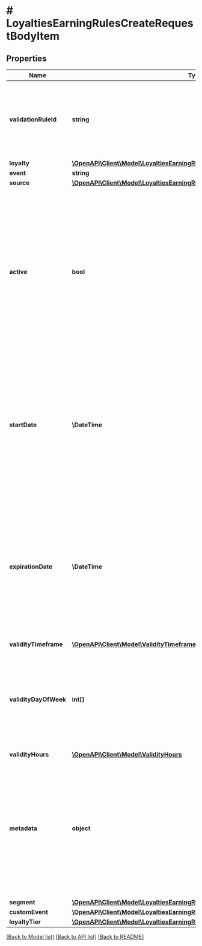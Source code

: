 # # LoyaltiesEarningRulesCreateRequestBodyItem

## Properties

Name | Type | Description | Notes
------------ | ------------- | ------------- | -------------
**validationRuleId** | **string** | A unique validation rule identifier assigned by the Voucherify API. The validation rule is verified before points are added to the balance. | [optional]
**loyalty** | [**\OpenAPI\Client\Model\LoyaltiesEarningRulesCreateRequestBodyItemLoyalty**](LoyaltiesEarningRulesCreateRequestBodyItemLoyalty.md) |  | [optional]
**event** | **string** |  | [optional]
**source** | [**\OpenAPI\Client\Model\LoyaltiesEarningRulesCreateRequestBodyItemSource**](LoyaltiesEarningRulesCreateRequestBodyItemSource.md) |  | [optional]
**active** | **bool** | A flag to toggle the earning rule on or off. You can disable an earning rule even though it&#39;s within the active period defined by the &#x60;start_date&#x60; and &#x60;expiration_date&#x60; of the campaign or the earning rule&#39;s own &#x60;start_date&#x60; and &#x60;expiration_date&#x60;.    - &#x60;true&#x60; indicates an *active* earning rule - &#x60;false&#x60; indicates an *inactive* earning rule | [optional]
**startDate** | **\DateTime** | Start date defines when the earning rule starts to be active. Activation timestamp is presented in the ISO 8601 format. Earning rule is *inactive before* this date. If you don&#39;t define the start date for an earning rule, it&#39;ll inherit the campaign start date by default. | [optional]
**expirationDate** | **\DateTime** | Expiration date defines when the earning rule expires. Expiration timestamp is presented in the ISO 8601 format.  Earning rule is *inactive after* this date.If you don&#39;t define the expiration date for an earning rule, it&#39;ll inherit the campaign expiration date by default. | [optional]
**validityTimeframe** | [**\OpenAPI\Client\Model\ValidityTimeframe**](ValidityTimeframe.md) |  | [optional]
**validityDayOfWeek** | **int[]** | Integer array corresponding to the particular days of the week in which the voucher is valid.  - &#x60;0&#x60; Sunday - &#x60;1&#x60; Monday - &#x60;2&#x60; Tuesday - &#x60;3&#x60; Wednesday - &#x60;4&#x60; Thursday - &#x60;5&#x60; Friday - &#x60;6&#x60; Saturday | [optional]
**validityHours** | [**\OpenAPI\Client\Model\ValidityHours**](ValidityHours.md) |  | [optional]
**metadata** | **object** | The metadata object stores all custom attributes assigned to the earning rule. A set of key/value pairs that you can attach to an earning rule object. It can be useful for storing additional information about the earning rule in a structured format. | [optional]
**segment** | [**\OpenAPI\Client\Model\LoyaltiesEarningRulesCreateRequestBodyItemSegment**](LoyaltiesEarningRulesCreateRequestBodyItemSegment.md) |  | [optional]
**customEvent** | [**\OpenAPI\Client\Model\LoyaltiesEarningRulesCreateRequestBodyItemCustomEvent**](LoyaltiesEarningRulesCreateRequestBodyItemCustomEvent.md) |  | [optional]
**loyaltyTier** | [**\OpenAPI\Client\Model\LoyaltiesEarningRulesCreateRequestBodyItemLoyaltyTier**](LoyaltiesEarningRulesCreateRequestBodyItemLoyaltyTier.md) |  | [optional]

[[Back to Model list]](../../README.md#models) [[Back to API list]](../../README.md#endpoints) [[Back to README]](../../README.md)

